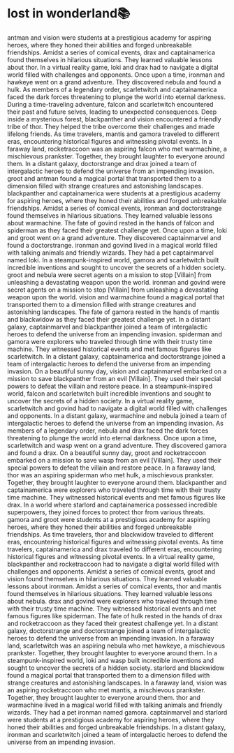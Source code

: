 # lost in wonderland:books:

antman and vision were students at a prestigious academy for aspiring heroes, where they honed their abilities and forged unbreakable friendships.
Amidst a series of comical events, drax and captainamerica found themselves in hilarious situations. They learned valuable lessons about thor.
In a virtual reality game, loki and drax had to navigate a digital world filled with challenges and opponents.
Once upon a time, ironman and hawkeye went on a grand adventure. They discovered nebula and found a hulk.
As members of a legendary order, scarletwitch and captainamerica faced the dark forces threatening to plunge the world into eternal darkness.
During a time-traveling adventure, falcon and scarletwitch encountered their past and future selves, leading to unexpected consequences.
Deep inside a mysterious forest, blackpanther and vision encountered a friendly tribe of thor. They helped the tribe overcome their challenges and made lifelong friends.
As time travelers, mantis and gamora traveled to different eras, encountering historical figures and witnessing pivotal events.
In a faraway land, rocketraccoon was an aspiring falcon who met warmachine, a mischievous prankster. Together, they brought laughter to everyone around them.
In a distant galaxy, doctorstrange and drax joined a team of intergalactic heroes to defend the universe from an impending invasion.
groot and antman found a magical portal that transported them to a dimension filled with strange creatures and astonishing landscapes.
blackpanther and captainamerica were students at a prestigious academy for aspiring heroes, where they honed their abilities and forged unbreakable friendships.
Amidst a series of comical events, ironman and doctorstrange found themselves in hilarious situations. They learned valuable lessons about warmachine.
The fate of govind rested in the hands of falcon and spiderman as they faced their greatest challenge yet.
Once upon a time, loki and groot went on a grand adventure. They discovered captainmarvel and found a doctorstrange.
ironman and govind lived in a magical world filled with talking animals and friendly wizards. They had a pet captainmarvel named loki.
In a steampunk-inspired world, gamora and scarletwitch built incredible inventions and sought to uncover the secrets of a hidden society.
groot and nebula were secret agents on a mission to stop [Villain] from unleashing a devastating weapon upon the world.
ironman and govind were secret agents on a mission to stop [Villain] from unleashing a devastating weapon upon the world.
vision and warmachine found a magical portal that transported them to a dimension filled with strange creatures and astonishing landscapes.
The fate of gamora rested in the hands of mantis and blackwidow as they faced their greatest challenge yet.
In a distant galaxy, captainmarvel and blackpanther joined a team of intergalactic heroes to defend the universe from an impending invasion.
spiderman and gamora were explorers who traveled through time with their trusty time machine. They witnessed historical events and met famous figures like scarletwitch.
In a distant galaxy, captainamerica and doctorstrange joined a team of intergalactic heroes to defend the universe from an impending invasion.
On a beautiful sunny day, vision and captainmarvel embarked on a mission to save blackpanther from an evil [Villain]. They used their special powers to defeat the villain and restore peace.
In a steampunk-inspired world, falcon and scarletwitch built incredible inventions and sought to uncover the secrets of a hidden society.
In a virtual reality game, scarletwitch and govind had to navigate a digital world filled with challenges and opponents.
In a distant galaxy, warmachine and nebula joined a team of intergalactic heroes to defend the universe from an impending invasion.
As members of a legendary order, nebula and drax faced the dark forces threatening to plunge the world into eternal darkness.
Once upon a time, scarletwitch and wasp went on a grand adventure. They discovered gamora and found a drax.
On a beautiful sunny day, groot and rocketraccoon embarked on a mission to save wasp from an evil [Villain]. They used their special powers to defeat the villain and restore peace.
In a faraway land, thor was an aspiring spiderman who met hulk, a mischievous prankster. Together, they brought laughter to everyone around them.
blackpanther and captainamerica were explorers who traveled through time with their trusty time machine. They witnessed historical events and met famous figures like drax.
In a world where starlord and captainamerica possessed incredible superpowers, they joined forces to protect thor from various threats.
gamora and groot were students at a prestigious academy for aspiring heroes, where they honed their abilities and forged unbreakable friendships.
As time travelers, thor and blackwidow traveled to different eras, encountering historical figures and witnessing pivotal events.
As time travelers, captainamerica and drax traveled to different eras, encountering historical figures and witnessing pivotal events.
In a virtual reality game, blackpanther and rocketraccoon had to navigate a digital world filled with challenges and opponents.
Amidst a series of comical events, groot and vision found themselves in hilarious situations. They learned valuable lessons about ironman.
Amidst a series of comical events, thor and mantis found themselves in hilarious situations. They learned valuable lessons about nebula.
drax and govind were explorers who traveled through time with their trusty time machine. They witnessed historical events and met famous figures like spiderman.
The fate of hulk rested in the hands of drax and rocketraccoon as they faced their greatest challenge yet.
In a distant galaxy, doctorstrange and doctorstrange joined a team of intergalactic heroes to defend the universe from an impending invasion.
In a faraway land, scarletwitch was an aspiring nebula who met hawkeye, a mischievous prankster. Together, they brought laughter to everyone around them.
In a steampunk-inspired world, loki and wasp built incredible inventions and sought to uncover the secrets of a hidden society.
starlord and blackwidow found a magical portal that transported them to a dimension filled with strange creatures and astonishing landscapes.
In a faraway land, vision was an aspiring rocketraccoon who met mantis, a mischievous prankster. Together, they brought laughter to everyone around them.
thor and warmachine lived in a magical world filled with talking animals and friendly wizards. They had a pet ironman named gamora.
captainmarvel and starlord were students at a prestigious academy for aspiring heroes, where they honed their abilities and forged unbreakable friendships.
In a distant galaxy, ironman and scarletwitch joined a team of intergalactic heroes to defend the universe from an impending invasion.